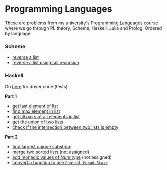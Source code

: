 # Programming Languages

These are problems from my university's Programming Languages course where we go through PL theory, Scheme, Haskell, Julia and Prolog. Ordered by language:

### Scheme
- [reverse a list](./Scheme/rev.scm)
- [reverse a list using tail recursion](./Scheme/rev-tail.scm)

### Haskell

Go [here](./Haskell/Driver.hs) for driver code (tests)

**Part 1**

- [get last element of list](./Haskell/Part1/Last.hs)
- [find max element in list](./Haskell/Part1/Max.hs)
- [get all pairs of all elements in list](./Haskell/Part1/Pairs.hs)
- [get the union of two lists](./Haskell/Part1/Union.hs)
- [check if the intersection between two lists is empty](./Haskell/Part1/Intersection.hs)

**Part 2**

- [find largest unique substring](./Haskell/Part2/LargestUnique.hs)
- [merge two sorted lists](./Haskell/Part2/Merge.hs) (not assigned)
- [add monadic values of Num type](./Haskell/Part2/MonadAdd.hs) (not assigned)
- [convert a function to use `Control.Monad.State`](./Haskell/Part2/MonadFunState.hs)
